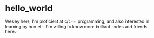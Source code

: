 # hello_world

Wesley here, I'm proficient at c/c++ programming, and also interested in learning python etc.
I'm willing to know more brilliant codes and friends here~
